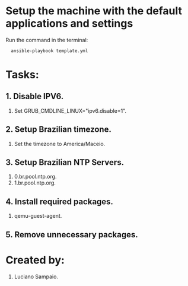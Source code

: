 # Setup the machine with the default applications and settings

Run the command in the terminal:
```bash
  ansible-playbook template.yml
```

# Tasks:

## 1. Disable IPV6.
  1. Set GRUB_CMDLINE_LINUX="ipv6.disable=1".

## 2. Setup Brazilian timezone.
  1. Set the timezone to America/Maceio.

## 3. Setup Brazilian NTP Servers.
  1. 0.br.pool.ntp.org.
  2. 1.br.pool.ntp.org.

## 4. Install required packages.
  1. qemu-guest-agent.

## 5. Remove unnecessary packages.

# Created by: 

1. Luciano Sampaio.